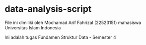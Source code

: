 # data-analysis-script

File ini dimiliki oleh Mochamad Arif Fahrizal (22523151) mahasiswa Universitas Islam Indonesia

Ini adalah tugas Fundamen Struktur Data - Semester 4